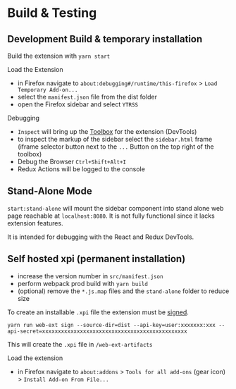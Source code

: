 # Build & Testing

## Development Build & temporary installation
Build the extension with `yarn start`

Load the Extension
- in Firefox navigate to `about:debugging#/runtime/this-firefox` > `Load  Temporary Add-on...`
- select the `manifest.json` file from the dist folder
- open the Firefox sidebar and select `YTRSS`

Debugging
- `Inspect` will bring up the [Toolbox](https://extensionworkshop.com/documentation/develop/debugging/#developer-tools-toolbox) for the extension (DevTools)
- to inspect the markup of the sidebar select the `sidebar.html` frame (iframe selector button next to the `...` Button on the top right of the toolbox)
- Debug the Browser `Ctrl+Shift+Alt+I` 
- Redux Actions will be logged to the console

## Stand-Alone Mode
`start:stand-alone` will mount the sidebar component into stand alone web page reachable at `localhost:8080`. It is not fully functional since it lacks extension features.

It is intended for debugging with the React and Redux DevTools. 

## Self hosted xpi (permanent installation)
- increase the version number in `src/manifest.json`
- perform webpack prod build with `yarn build`
- (optional) remove the `*.js.map` files and the `stand-alone` folder to reduce size

To create an installable `.xpi` file the extension must be [signed](https://extensionworkshop.com/documentation/develop/web-ext-command-reference/#web-ext_sign).

`yarn run web-ext sign --source-dir=dist --api-key=user:xxxxxxx:xxx --api-secret=xxxxxxxxxxxxxxxxxxxxxxxxxxxxxxxxxxxxxxxxxxxxxx`

This will create the `.xpi` file in `/web-ext-artifacts`

Load the extension
- in Firefox navigate to `about:addons` > `Tools for all add-ons` (gear icon) > `Install Add-on From File...`
